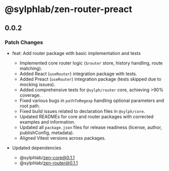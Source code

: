 # @sylphlab/zen-router-preact

## 0.0.2

### Patch Changes

- feat: Add router package with basic implementation and tests

  - Implemented core router logic (`$router` store, history handling, route matching).
  - Added React (`useRouter`) integration package with tests.
  - Added Preact (`useRouter`) integration package (tests skipped due to mocking issues).
  - Added comprehensive tests for `@sylph/router` core, achieving >90% coverage.
  - Fixed various bugs in `pathToRegexp` handling optional parameters and root path.
  - Fixed build issues related to declaration files in `@sylph/core`.
  - Updated READMEs for core and router packages with corrected examples and information.
  - Updated all `package.json` files for release readiness (license, author, publishConfig, metadata).
  - Aligned Vitest versions across packages.

- Updated dependencies
  - @sylphlab/zen-core@0.1.1
  - @sylphlab/zen-router@0.1.1
